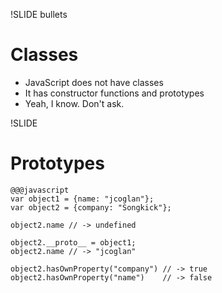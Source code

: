 !SLIDE bullets
# Classes

* JavaScript does not have classes
* It has constructor functions and prototypes
* Yeah, I know. Don't ask.


!SLIDE
# Prototypes

    @@@javascript
    var object1 = {name: "jcoglan"};
    var object2 = {company: "Songkick"};
    
    object2.name // -> undefined
    
    object2.__proto__ = object1;
    object2.name // -> "jcoglan"
    
    object2.hasOwnProperty("company") // -> true
    object2.hasOwnProperty("name")    // -> false

